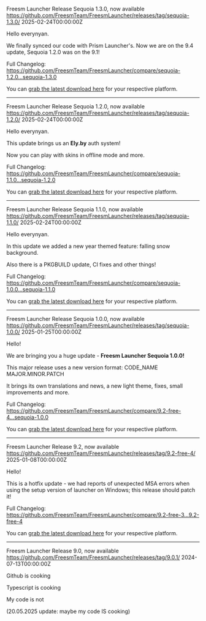 Freesm Launcher Release Sequoia 1.3.0, now available
https://github.com/FreesmTeam/FreesmLauncher/releases/tag/sequoia-1.3.0/
2025-02-24T00:00:00Z

<p>Hello everynyan.</p>
<p>We finally synced our code with Prism Launcher's. Now we are on the 9.4 update, Sequoia 1.2.0 was on the 9.1!</p>
<p>Full Changelog: <a href="https://github.com/FreesmTeam/FreesmLauncher/compare/sequoia-1.2.0...sequoia-1.3.0">https://github.com/FreesmTeam/FreesmLauncher/compare/sequoia-1.2.0...sequoia-1.3.0</a></p> <p>You can <a href="https://freesmlauncher.windstone.space/downloads">grab the latest download here</a> for your respective platform.</p> 

---

Freesm Launcher Release Sequoia 1.2.0, now available
https://github.com/FreesmTeam/FreesmLauncher/releases/tag/sequoia-1.2.0/
2025-02-24T00:00:00Z

<p>Hello everynyan.</p>
<p>This update brings us an <b>Ely.by</b> auth system!</p>
<p>Now you can play with skins in offline mode and more.</p>
<p>Full Changelog: <a href="https://github.com/FreesmTeam/FreesmLauncher/compare/sequoia-1.1.0...sequoia-1.2.0">https://github.com/FreesmTeam/FreesmLauncher/compare/sequoia-1.1.0...sequoia-1.2.0</a></p> <p>You can <a href="https://freesmlauncher.windstone.space/downloads">grab the latest download here</a> for your respective platform.</p> 

---

Freesm Launcher Release Sequoia 1.1.0, now available
https://github.com/FreesmTeam/FreesmLauncher/releases/tag/sequoia-1.1.0/
2025-02-24T00:00:00Z

<p>Hello everynyan.</p>
<p>In this update we added a new year themed feature: falling snow background.</p>
<p>Also there is a PKGBUILD update, CI fixes and other things!</p>
<p>Full Changelog: <a href="https://github.com/FreesmTeam/FreesmLauncher/compare/sequoia-1.0.0...sequoia-1.1.0">https://github.com/FreesmTeam/FreesmLauncher/compare/sequoia-1.0.0...sequoia-1.1.0</a></p> <p>You can <a href="https://freesmlauncher.windstone.space/downloads">grab the latest download here</a> for your respective platform.</p> 

---

Freesm Launcher Release Sequoia 1.0.0, now available
https://github.com/FreesmTeam/FreesmLauncher/releases/tag/sequoia-1.0.0/
2025-01-25T00:00:00Z

<p>Hello!</p>
<p>We are bringing you a huge update - <b>Freesm Launcher Sequoia 1.0.0!</b></p>
<p>This major release uses a new version format: CODE_NAME MAJOR.MINOR.PATCH</p>
<p>It brings its own translations and news, a new light theme, fixes, small improvements and more.</p>
<p>Full Changelog: <a href="https://github.com/FreesmTeam/FreesmLauncher/compare/9.2-free-4...sequoia-1.0.0">https://github.com/FreesmTeam/FreesmLauncher/compare/9.2-free-4...sequoia-1.0.0</a></p> <p>You can <a href="https://freesmlauncher.windstone.space/downloads">grab the latest download here</a> for your respective platform.</p> 

---

Freesm Launcher Release 9.2, now available
https://github.com/FreesmTeam/FreesmLauncher/releases/tag/9.2-free-4/
2025-01-08T00:00:00Z

<p>Hello!</p> <p>This is a hotfix update - we had reports of unexpected MSA errors when using the setup version of launcher on Windows; this release should patch it!</p> <p>Full Changelog: <a href="https://github.com/FreesmTeam/FreesmLauncher/compare/9.2-free-3...9.2-free-4">https://github.com/FreesmTeam/FreesmLauncher/compare/9.2-free-3...9.2-free-4</a></p> <p>You can <a href="https://freesmlauncher.windstone.space/downloads">grab the latest download here</a> for your respective platform.</p> 

---

Freesm Launcher Release 9.0, now available
https://github.com/FreesmTeam/FreesmLauncher/releases/tag/9.0.1/
2024-07-13T00:00:00Z

<p>Github is cooking</p>
<p>Typescript is cooking</p>
<p>My code is not</p>
<p>(20.05.2025 update: maybe my code IS cooking)</p>
